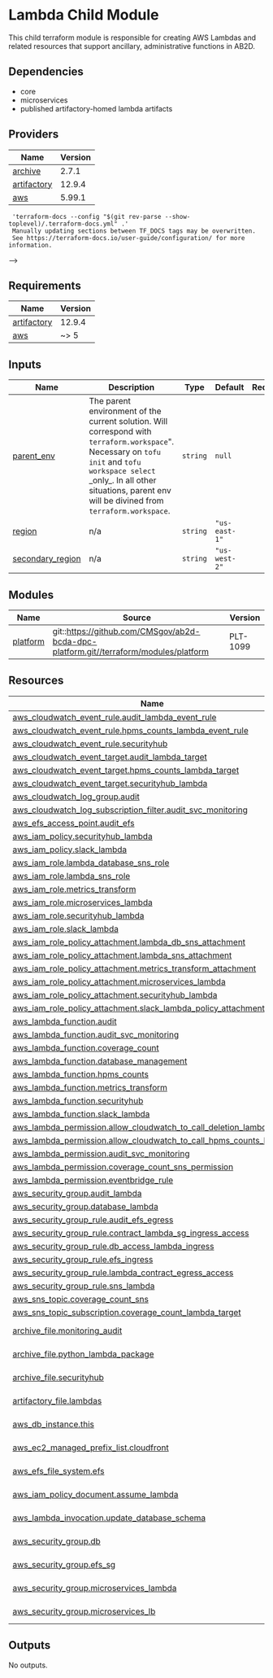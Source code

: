 # Lambda Child Module

This child terraform module is responsible for creating AWS Lambdas and related resources that support ancillary, administrative functions in AB2D.

## Dependencies
- core
- microservices
- published artifactory-homed lambda artifacts

<!-- BEGIN_TF_DOCS -->
<!--WARNING: GENERATED CONTENT with terraform-docs, e.g.
     'terraform-docs --config "$(git rev-parse --show-toplevel)/.terraform-docs.yml" .'
     Manually updating sections between TF_DOCS tags may be overwritten.
     See https://terraform-docs.io/user-guide/configuration/ for more information.
-->
## Providers

| Name | Version |
|------|---------|
| <a name="provider_archive"></a> [archive](#provider\_archive) | 2.7.1 |
| <a name="provider_artifactory"></a> [artifactory](#provider\_artifactory) | 12.9.4 |
| <a name="provider_aws"></a> [aws](#provider\_aws) | 5.99.1 |<!--WARNING: GENERATED CONTENT with terraform-docs, e.g.
     'terraform-docs --config "$(git rev-parse --show-toplevel)/.terraform-docs.yml" .'
     Manually updating sections between TF_DOCS tags may be overwritten.
     See https://terraform-docs.io/user-guide/configuration/ for more information.
-->
## Requirements

| Name | Version |
|------|---------|
| <a name="requirement_artifactory"></a> [artifactory](#requirement\_artifactory) | 12.9.4 |
| <a name="requirement_aws"></a> [aws](#requirement\_aws) | ~> 5 |

<!--WARNING: GENERATED CONTENT with terraform-docs, e.g.
     'terraform-docs --config "$(git rev-parse --show-toplevel)/.terraform-docs.yml" .'
     Manually updating sections between TF_DOCS tags may be overwritten.
     See https://terraform-docs.io/user-guide/configuration/ for more information.
-->
## Inputs

| Name | Description | Type | Default | Required |
|------|-------------|------|---------|:--------:|
| <a name="input_parent_env"></a> [parent\_env](#input\_parent\_env) | The parent environment of the current solution. Will correspond with `terraform.workspace`".<br>Necessary on `tofu init` and `tofu workspace select` \_only\_. In all other situations, parent env<br>will be divined from `terraform.workspace`. | `string` | `null` | no |
| <a name="input_region"></a> [region](#input\_region) | n/a | `string` | `"us-east-1"` | no |
| <a name="input_secondary_region"></a> [secondary\_region](#input\_secondary\_region) | n/a | `string` | `"us-west-2"` | no |

<!--WARNING: GENERATED CONTENT with terraform-docs, e.g.
     'terraform-docs --config "$(git rev-parse --show-toplevel)/.terraform-docs.yml" .'
     Manually updating sections between TF_DOCS tags may be overwritten.
     See https://terraform-docs.io/user-guide/configuration/ for more information.
-->
## Modules

| Name | Source | Version |
|------|--------|---------|
| <a name="module_platform"></a> [platform](#module\_platform) | git::https://github.com/CMSgov/ab2d-bcda-dpc-platform.git//terraform/modules/platform | PLT-1099 |

<!--WARNING: GENERATED CONTENT with terraform-docs, e.g.
     'terraform-docs --config "$(git rev-parse --show-toplevel)/.terraform-docs.yml" .'
     Manually updating sections between TF_DOCS tags may be overwritten.
     See https://terraform-docs.io/user-guide/configuration/ for more information.
-->
## Resources

| Name | Type |
|------|------|
| [aws_cloudwatch_event_rule.audit_lambda_event_rule](https://registry.terraform.io/providers/hashicorp/aws/latest/docs/resources/cloudwatch_event_rule) | resource |
| [aws_cloudwatch_event_rule.hpms_counts_lambda_event_rule](https://registry.terraform.io/providers/hashicorp/aws/latest/docs/resources/cloudwatch_event_rule) | resource |
| [aws_cloudwatch_event_rule.securityhub](https://registry.terraform.io/providers/hashicorp/aws/latest/docs/resources/cloudwatch_event_rule) | resource |
| [aws_cloudwatch_event_target.audit_lambda_target](https://registry.terraform.io/providers/hashicorp/aws/latest/docs/resources/cloudwatch_event_target) | resource |
| [aws_cloudwatch_event_target.hpms_counts_lambda_target](https://registry.terraform.io/providers/hashicorp/aws/latest/docs/resources/cloudwatch_event_target) | resource |
| [aws_cloudwatch_event_target.securityhub_lambda](https://registry.terraform.io/providers/hashicorp/aws/latest/docs/resources/cloudwatch_event_target) | resource |
| [aws_cloudwatch_log_group.audit](https://registry.terraform.io/providers/hashicorp/aws/latest/docs/resources/cloudwatch_log_group) | resource |
| [aws_cloudwatch_log_subscription_filter.audit_svc_monitoring](https://registry.terraform.io/providers/hashicorp/aws/latest/docs/resources/cloudwatch_log_subscription_filter) | resource |
| [aws_efs_access_point.audit_efs](https://registry.terraform.io/providers/hashicorp/aws/latest/docs/resources/efs_access_point) | resource |
| [aws_iam_policy.securityhub_lambda](https://registry.terraform.io/providers/hashicorp/aws/latest/docs/resources/iam_policy) | resource |
| [aws_iam_policy.slack_lambda](https://registry.terraform.io/providers/hashicorp/aws/latest/docs/resources/iam_policy) | resource |
| [aws_iam_role.lambda_database_sns_role](https://registry.terraform.io/providers/hashicorp/aws/latest/docs/resources/iam_role) | resource |
| [aws_iam_role.lambda_sns_role](https://registry.terraform.io/providers/hashicorp/aws/latest/docs/resources/iam_role) | resource |
| [aws_iam_role.metrics_transform](https://registry.terraform.io/providers/hashicorp/aws/latest/docs/resources/iam_role) | resource |
| [aws_iam_role.microservices_lambda](https://registry.terraform.io/providers/hashicorp/aws/latest/docs/resources/iam_role) | resource |
| [aws_iam_role.securityhub_lambda](https://registry.terraform.io/providers/hashicorp/aws/latest/docs/resources/iam_role) | resource |
| [aws_iam_role.slack_lambda](https://registry.terraform.io/providers/hashicorp/aws/latest/docs/resources/iam_role) | resource |
| [aws_iam_role_policy_attachment.lambda_db_sns_attachment](https://registry.terraform.io/providers/hashicorp/aws/latest/docs/resources/iam_role_policy_attachment) | resource |
| [aws_iam_role_policy_attachment.lambda_sns_attachment](https://registry.terraform.io/providers/hashicorp/aws/latest/docs/resources/iam_role_policy_attachment) | resource |
| [aws_iam_role_policy_attachment.metrics_transform_attachment](https://registry.terraform.io/providers/hashicorp/aws/latest/docs/resources/iam_role_policy_attachment) | resource |
| [aws_iam_role_policy_attachment.microservices_lambda](https://registry.terraform.io/providers/hashicorp/aws/latest/docs/resources/iam_role_policy_attachment) | resource |
| [aws_iam_role_policy_attachment.securityhub_lambda](https://registry.terraform.io/providers/hashicorp/aws/latest/docs/resources/iam_role_policy_attachment) | resource |
| [aws_iam_role_policy_attachment.slack_lambda_policy_attachment](https://registry.terraform.io/providers/hashicorp/aws/latest/docs/resources/iam_role_policy_attachment) | resource |
| [aws_lambda_function.audit](https://registry.terraform.io/providers/hashicorp/aws/latest/docs/resources/lambda_function) | resource |
| [aws_lambda_function.audit_svc_monitoring](https://registry.terraform.io/providers/hashicorp/aws/latest/docs/resources/lambda_function) | resource |
| [aws_lambda_function.coverage_count](https://registry.terraform.io/providers/hashicorp/aws/latest/docs/resources/lambda_function) | resource |
| [aws_lambda_function.database_management](https://registry.terraform.io/providers/hashicorp/aws/latest/docs/resources/lambda_function) | resource |
| [aws_lambda_function.hpms_counts](https://registry.terraform.io/providers/hashicorp/aws/latest/docs/resources/lambda_function) | resource |
| [aws_lambda_function.metrics_transform](https://registry.terraform.io/providers/hashicorp/aws/latest/docs/resources/lambda_function) | resource |
| [aws_lambda_function.securityhub](https://registry.terraform.io/providers/hashicorp/aws/latest/docs/resources/lambda_function) | resource |
| [aws_lambda_function.slack_lambda](https://registry.terraform.io/providers/hashicorp/aws/latest/docs/resources/lambda_function) | resource |
| [aws_lambda_permission.allow_cloudwatch_to_call_deletion_lambda](https://registry.terraform.io/providers/hashicorp/aws/latest/docs/resources/lambda_permission) | resource |
| [aws_lambda_permission.allow_cloudwatch_to_call_hpms_counts_lambda](https://registry.terraform.io/providers/hashicorp/aws/latest/docs/resources/lambda_permission) | resource |
| [aws_lambda_permission.audit_svc_monitoring](https://registry.terraform.io/providers/hashicorp/aws/latest/docs/resources/lambda_permission) | resource |
| [aws_lambda_permission.coverage_count_sns_permission](https://registry.terraform.io/providers/hashicorp/aws/latest/docs/resources/lambda_permission) | resource |
| [aws_lambda_permission.eventbridge_rule](https://registry.terraform.io/providers/hashicorp/aws/latest/docs/resources/lambda_permission) | resource |
| [aws_security_group.audit_lambda](https://registry.terraform.io/providers/hashicorp/aws/latest/docs/resources/security_group) | resource |
| [aws_security_group.database_lambda](https://registry.terraform.io/providers/hashicorp/aws/latest/docs/resources/security_group) | resource |
| [aws_security_group_rule.audit_efs_egress](https://registry.terraform.io/providers/hashicorp/aws/latest/docs/resources/security_group_rule) | resource |
| [aws_security_group_rule.contract_lambda_sg_ingress_access](https://registry.terraform.io/providers/hashicorp/aws/latest/docs/resources/security_group_rule) | resource |
| [aws_security_group_rule.db_access_lambda_ingress](https://registry.terraform.io/providers/hashicorp/aws/latest/docs/resources/security_group_rule) | resource |
| [aws_security_group_rule.efs_ingress](https://registry.terraform.io/providers/hashicorp/aws/latest/docs/resources/security_group_rule) | resource |
| [aws_security_group_rule.lambda_contract_egress_access](https://registry.terraform.io/providers/hashicorp/aws/latest/docs/resources/security_group_rule) | resource |
| [aws_security_group_rule.sns_lambda](https://registry.terraform.io/providers/hashicorp/aws/latest/docs/resources/security_group_rule) | resource |
| [aws_sns_topic.coverage_count_sns](https://registry.terraform.io/providers/hashicorp/aws/latest/docs/resources/sns_topic) | resource |
| [aws_sns_topic_subscription.coverage_count_lambda_target](https://registry.terraform.io/providers/hashicorp/aws/latest/docs/resources/sns_topic_subscription) | resource |
| [archive_file.monitoring_audit](https://registry.terraform.io/providers/hashicorp/archive/latest/docs/data-sources/file) | data source |
| [archive_file.python_lambda_package](https://registry.terraform.io/providers/hashicorp/archive/latest/docs/data-sources/file) | data source |
| [archive_file.securityhub](https://registry.terraform.io/providers/hashicorp/archive/latest/docs/data-sources/file) | data source |
| [artifactory_file.lambdas](https://registry.terraform.io/providers/jfrog/artifactory/12.9.4/docs/data-sources/file) | data source |
| [aws_db_instance.this](https://registry.terraform.io/providers/hashicorp/aws/latest/docs/data-sources/db_instance) | data source |
| [aws_ec2_managed_prefix_list.cloudfront](https://registry.terraform.io/providers/hashicorp/aws/latest/docs/data-sources/ec2_managed_prefix_list) | data source |
| [aws_efs_file_system.efs](https://registry.terraform.io/providers/hashicorp/aws/latest/docs/data-sources/efs_file_system) | data source |
| [aws_iam_policy_document.assume_lambda](https://registry.terraform.io/providers/hashicorp/aws/latest/docs/data-sources/iam_policy_document) | data source |
| [aws_lambda_invocation.update_database_schema](https://registry.terraform.io/providers/hashicorp/aws/latest/docs/data-sources/lambda_invocation) | data source |
| [aws_security_group.db](https://registry.terraform.io/providers/hashicorp/aws/latest/docs/data-sources/security_group) | data source |
| [aws_security_group.efs_sg](https://registry.terraform.io/providers/hashicorp/aws/latest/docs/data-sources/security_group) | data source |
| [aws_security_group.microservices_lambda](https://registry.terraform.io/providers/hashicorp/aws/latest/docs/data-sources/security_group) | data source |
| [aws_security_group.microservices_lb](https://registry.terraform.io/providers/hashicorp/aws/latest/docs/data-sources/security_group) | data source |

<!--WARNING: GENERATED CONTENT with terraform-docs, e.g.
     'terraform-docs --config "$(git rev-parse --show-toplevel)/.terraform-docs.yml" .'
     Manually updating sections between TF_DOCS tags may be overwritten.
     See https://terraform-docs.io/user-guide/configuration/ for more information.
-->
## Outputs

No outputs.
<!-- END_TF_DOCS -->
